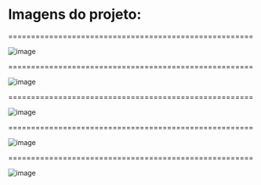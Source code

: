 <h1><strong>Imagens do projeto:</strong></h1>


======================================================

![image](https://github.com/user-attachments/assets/4511de5c-cc00-43dc-8bfd-24320bc12dee)

======================================================

![image](https://github.com/user-attachments/assets/a1d1639e-b0a7-4461-bdcb-00d0dba04225)

======================================================

![image](https://github.com/user-attachments/assets/83638cb0-35f7-4d0b-9b23-96b8323968cd)

======================================================

![image](https://github.com/user-attachments/assets/3aaa43da-c54a-434a-8171-29d81680009c)

======================================================

![image](https://github.com/user-attachments/assets/14dcf08f-d39a-4c69-849d-bfd6f6d32f98)
